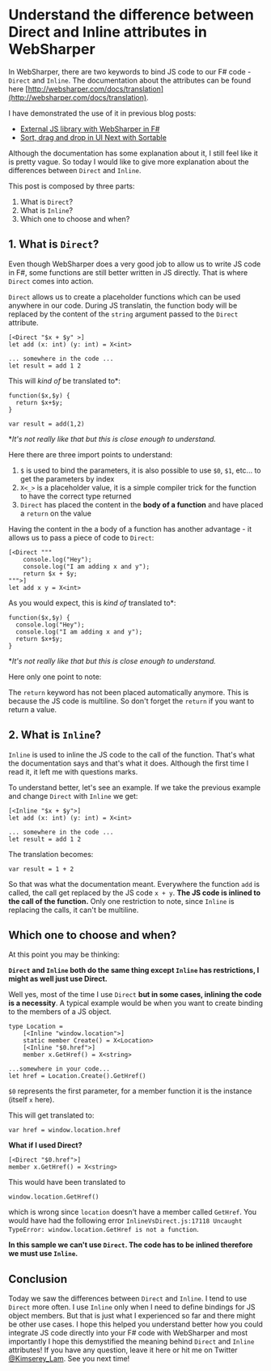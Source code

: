 # Understand the difference between Direct and Inline attributes in WebSharper

In WebSharper, there are two keywords to bind JS code to our F# code - `Direct` and `Inline`.
The documentation about the attributes can be found here [http://websharper.com/docs/translation](http://websharper.com/docs/translation).

I have demonstrated the use of it in previous blog posts:
 - [External JS library with WebSharper in F#](https://kimsereyblog.blogspot.co.uk/2016/01/external-js-library-with-websharper-in-f.html)
 - [Sort, drag and drop in UI Next with Sortable](https://kimsereyblog.blogspot.co.uk/2016/04/drag-and-drop-and-sortable-in-ui-next.html)

Although the documentation has some explanation about it, I still feel like it is pretty vague. 
So today I would like to give more explanation about the differences between `Direct` and `Inline`.

This post is composed by three parts:

1. What is `Direct`?
2. What is `Inline`?
3. Which one to choose and when?

## 1. What is `Direct`?

Even though WebSharper does a very good job to allow us to write JS code in F#,
some functions are still better written in JS directly.
That is where `Direct` comes into action.

`Direct` allows us to create a placeholder functions which can be used anywhere in our code.
During JS translatin, the function body will be replaced by the content of the `string` argument passed to the `Direct` attribute.

```
[<Direct "$x + $y" >]
let add (x: int) (y: int) = X<int>

... somewhere in the code ...
let result = add 1 2
```

This will _kind of_ be translated to*:
```
function($x,$y) {
  return $x+$y;
}

var result = add(1,2)
```
*_It's not really like that but this is close enough to understand._

Here there are three import points to understand:

1. `$` is used to bind the parameters, it is also possible to use `$0`, `$1`, etc... to get the parameters by index
2. `X<_>` is a placeholder value, it is a simple compiler trick for the function to have the correct type returned
3. `Direct` has placed the content in the __body of a function__ and have placed a `return` on the value

Having the content in the a body of a function has another advantage - it allows us to pass a piece of code to `Direct`:

```
[<Direct """
    console.log("Hey");
    console.log("I am adding x and y");
    return $x + $y;
""">]
let add x y = X<int>
```

As you would expect, this is _kind of_ translated to*:
```
function($x,$y) {
  console.log("Hey");
  console.log("I am adding x and y");
  return $x+$y;
}
```
*_It's not really like that but this is close enough to understand._

Here only one point to note:

The `return` keyword has not been placed automatically anymore. This is because the JS code is multiline.
So don't forget the `return` if you want to return a value.

## 2. What is `Inline`?

`Inline` is used to inline the JS code to the call of the function.
That's what the documentation says and that's what it does.
Although the first time I read it, it left me with questions marks.

To understand better, let's see an example.
If we take the previous example and change `Direct` with `Inline` we get:

```
[<Inline "$x + $y">]
let add (x: int) (y: int) = X<int>

... somewhere in the code ...
let result = add 1 2
```
The translation becomes:
```
var result = 1 + 2
```

So that was what the documentation meant.
Everywhere the function `add` is called, the call get replaced by the JS code `x + y`.
__The JS code is inlined to the call of the function.__
Only one restriction to note, since `Inline` is replacing the calls, it can't be multiline.

## Which one to choose and when?

At this point you may be thinking:

__`Direct` and `Inline` both do the same thing except `Inline` has restrictions, I might as well just use Direct.__

Well yes, most of the time I use `Direct` __but in some cases, inlining the code is a necessity__.
A typical example would be when you want to create binding to the members of a JS object.

```
type Location =
    [<Inline "window.location">]
    static member Create() = X<Location>
    [<Inline "$0.href">]
    member x.GetHref() = X<string>

...somewhere in your code...
let href = Location.Create().GetHref()
```
`$0` represents the first parameter, for a member function it is the instance (itself `x` here).

This will get translated to: 
```
var href = window.location.href
```

__What if I used Direct?__

```
[<Direct "$0.href">]
member x.GetHref() = X<string>
```
This would have been translated to
```
window.location.GetHref()
```
which is wrong since `location` doesn't have a member called `GetHref`. You would have had the following error `InlineVsDirect.js:17118 Uncaught TypeError: window.location.GetHref is not a function`.

__In this sample we can't use `Direct`. The code has to be inlined therefore we must use `Inline`.__

## Conclusion

Today we saw the differences between `Direct` and `Inline`.
I tend to use `Direct` more often. I use `Inline` only when I need to define bindings for JS object members. 
But that is just what I experienced so far and there might be other use cases.
I hope this helped you understand better how you could integrate JS code directly into your F# code with WebSharper and
most importantly I hope this demystified the meaning behind `Direct` and `Inline` attributes!
If you have any question, leave it here or hit me on Twitter [@Kimserey_Lam](https://twitter.com/Kimserey_Lam). See you next time!
